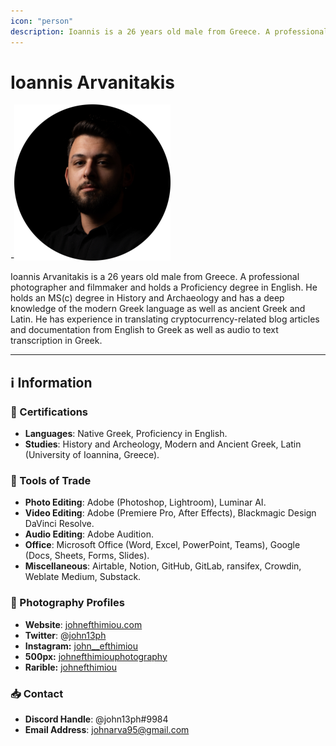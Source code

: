 ```yaml
---
icon: "person"
description: Ioannis is a 26 years old male from Greece. A professional photographer and filmmaker and holds a Proficiency degree in English. He holds an MS(c) degree in History and Archaeology and has a deep knowledge of the modern Greek language as well as ancient Greek and Latin. He has experience in translating cryptocurrency-related blog articles and documentation from English to Greek as well as audio to text transcription in Greek.
---
```


# Ioannis Arvanitakis

-![](../../Images/Profiles/Ioannis-Arvanitakis.png)

Ioannis Arvanitakis is a 26 years old male from Greece. A professional photographer and filmmaker and holds a Proficiency degree in English. He holds an MS(c) degree in History and Archaeology and has a deep knowledge of the modern Greek language as well as ancient Greek and Latin. He has experience in translating cryptocurrency-related blog articles and documentation from English to Greek as well as audio to text transcription in Greek.

---

## ℹ️ Information

### 📜 Certifications

- **Languages**: Native Greek, Proficiency in English.
- **Studies**: History and Archeology, Modern and Ancient Greek, Latin (University of Ioannina, Greece).

### 🧰 Tools of Trade

- **Photo Editing**: Adobe (Photoshop, Lightroom), Luminar AI.
- **Video Editing**: Adobe (Premiere Pro, After Effects), Blackmagic Design DaVinci Resolve.
- **Audio Editing**: Adobe Audition.
- **Office**: Microsoft Office (Word, Excel, PowerPoint, Teams), Google (Docs, Sheets, Forms, Slides).
- **Miscellaneous**: Airtable, Notion, GitHub, GitLab, ransifex, Crowdin, Weblate Medium, Substack.

### 📸 Photography Profiles

- **Website**: [johnefthimiou.com](http://johnefthimiou.com/)
- **Twitter**: @[john13ph](https://twitter.com/john13ph)
- **Instagram:** [john__efthimiou](https://www.instagram.com/john__efthimiou/)
- **500px:** [johnefthimiouphotography](https://500px.com/p/johnefthimiouphotography)
- **Rarible:** [johnefthimiou](https://rarible.com/johnefthimiou/sale)

### 📥 Contact

- **Discord Handle**: @john13ph#9984
- **Email Address**: [johnarva95@gmail.com](mailto:johnarva95@gmail.com)
